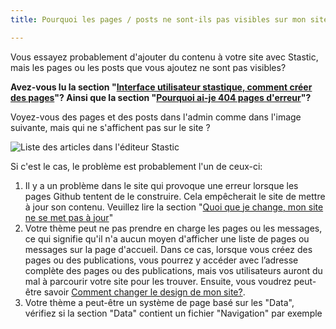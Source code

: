 ```yaml
---
title: Pourquoi les pages / posts ne sont-ils pas visibles sur mon site ?

---
```

Vous essayez probablement d'ajouter du contenu à votre site avec Stastic, mais les pages ou les posts que vous ajoutez ne sont pas visibles? 

__Avez-vous lu la section "[Interface utilisateur stastique, comment créer des pages](/docs/fr/stastic-ui-comment-creer-des-pages)"? Ainsi que la section "[Pourquoi ai-je 404 pages d'erreur](/docs/fr/pourquoi-ai-je-lerreur-404-pages)"?__ 

Voyez-vous des pages et des posts dans l'admin comme dans l'image suivante, mais qui ne s'affichent pas sur le site ? 

![Liste des articles dans l'éditeur Stastic](https://www.stastic.net//assets/2019-08-04-285836.png) 

Si c'est le cas, le problème est probablement l'un de ceux-ci: 

1. Il y a un problème dans le site qui provoque une erreur lorsque les pages Github tentent de le construire. Cela empêcherait le site de mettre à jour son contenu. Veuillez lire la section "[Quoi que je change, mon site ne se met pas à jour](/docs/fr/quoi-que-je-change-mon-site-ne-met-pas-a-jour)" 
2. Votre thème peut ne pas prendre en charge les pages ou les messages, ce qui signifie qu'il n'a aucun moyen d'afficher une liste de pages ou messages sur la page d'accueil. Dans ce cas, lorsque vous créez des pages ou des publications, vous pourrez y accéder avec l’adresse complète des pages ou des publications, mais vos utilisateurs auront du mal à parcourir votre site pour les trouver. Ensuite, vous voudrez peut-être savoir [Comment changer le design de mon site?](/docs/fr/comment-changer-la-conception-de-mon-site-web).
3. Votre thème a peut-être un système de page basé sur les "Data", vérifiez si la section "Data" contient un fichier "Navigation" par exemple
